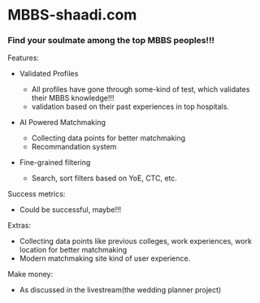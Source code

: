 # MBBS-shaadi.com
### Find your soulmate among the top MBBS peoples!!!

Features: 
- Validated Profiles
  - All profiles have gone through some-kind of test, which validates their MBBS knowledge!!!
  - validation based on their past experiences in top hospitals.
  
- AI Powered Matchmaking
  - Collecting data points for better matchmaking
  - Recommandation system
  
- Fine-grained filtering
  - Search, sort filters based on YoE, CTC, etc.

Success metrics: 
- Could be successful, maybe!!!


Extras: 
- Collecting data points like previous colleges, work experiences, work location for better matchmaking
- Modern matchmaking site kind of user experience.


Make money:  
- As discussed in the livestream(the wedding planner project)

